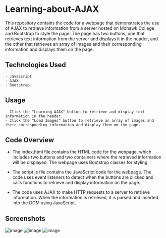 # Learning-about-AJAX

This repository contains the code for a webpage that demonstrates the use of AJAX to retrieve information from a server hosted on Mohawk College and Bootstrap to style the page. The page has two buttons, one that retrieves text information from the server and displays it in the header, and the other that retrieves an array of images and their corresponding information and displays them on the page.

## Technologies Used

    - JavaScript
    - AJAX
    - Bootstrap


## Usage

    - Click the "Learning AJAX" button to retrieve and display text information in the header.
    - Click the "Load Images" button to retrieve an array of images and their corresponding information and display them on the page.

## Code Overview

- The index.html file contains the HTML code for the webpage, which includes two buttons and two containers where the retrieved information will be displayed. The webpage uses Bootstrap classes for styling.

- The script.js file contains the JavaScript code for the webpage. The code uses event listeners to detect when the buttons are clicked and calls functions to retrieve and display information on the page.

- The code uses AJAX to make HTTP requests to a server to retrieve information. When the information is retrieved, it is parsed and inserted into the DOM using JavaScript.

## Screenshots

![image](https://i.imgur.com/b8IzZE7.png)
![image](https://i.imgur.com/wa5jOnk.png)
![image](https://i.imgur.com/BKzGyLW.png)
